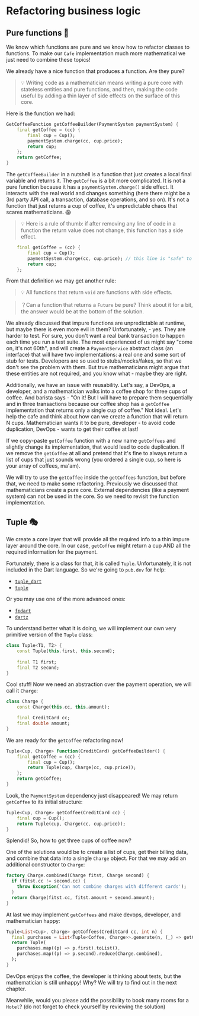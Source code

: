 # Refactoring business logic

## Pure functions 🫧

We know which functions are pure and we know how to refactor classes to functions. To make our `Cafe` implementation much more mathematical we just need to combine these topics!

We already have a nice function that produces a function. Are they pure?

> 💡 Writing code as a mathematician means writing a pure core with stateless entities and pure functions, and then, making the code useful by adding a thin layer of side effects on the surface of this core.

Here is the function we had:
```dart
GetCoffeeFunction getCoffeeBuilder(PaymentSystem paymentSystem) {
    final getCoffee = (cc) {
        final cup = Cup();
        paymentSystem.charge(cc, cup.price);
        return cup; 
    };
    return getCoffee;
}
```

The `getCoffeeBuilder` in a nutshell is a function that just creates a local final variable and returns it. The `getCoffee` is a bit more complicated. It is not a pure function because it has a `paymentSystem.charge()` side effect. It interacts with the real world and changes something (here there might be a 3rd party API call, a transaction, database operations, and so on). It's not a function that just returns a cup of coffee, it's unpredictable chaos that scares mathematicians. 😱

> 💡 Here is a rule of thumb: if after removing any line of code in a function the return value does not change, this function has a side effect.

```dart
    final getCoffee = (cc) {
        final cup = Cup();
        paymentSystem.charge(cc, cup.price); // this line is "safe" to remove, hence the function is not pure
        return cup;
    };
```

From that definition we may get another rule:
> 💡 All functions that return `void` are functions with side effects.

> ？Can a function that returns a `Future` be pure? Think about it for a bit, the answer would be at the bottom of the solution.

We already discussed that impure functions are unpredictable at runtime, but maybe there is even more evil in them? Unfortunately, - yes. They are harder to test. For sure, you don't want a real bank transaction to happen each time you run a test suite. The most experienced of us might say "come on, it's not 60th", and will create a `PaymentService` abstract class (an interface) that will have two implementations: a real one and some sort of stub for tests. Developers are so used to stubs/mocks/fakes, so that we don't see the problem with them. But true mathematicians might argue that these entities are not required, and you know what - maybe they are right.

Additionally, we have an issue with reusability. Let's say, a DevOps, a developer, and a mathematician walks into a coffee shop for three cups of coffee. And barista says - "On it! But I will have to prepare them sequentially and in three transactions because our coffee shop has a `getCoffee` implementation that returns only a single cup of coffee." Not ideal. Let's help the cafe and think about how can we create a function that will return N cups. Mathematician wants it to be pure, developer - to avoid code duplication, DevOps - wants to get their coffee at last!

If we copy-paste `getCoffee` function with a new name `getCoffees` and slightly change its implementation, that would lead to code duplication. If we remove the `getCoffee` at all and pretend that it's fine to always return a list of cups that just sounds wrong (you ordered a single cup, so here is your array of coffees, ma'am).

We will try to use the `getCoffee` inside the `getCoffees` function, but before that, we need to make some refactoring. Previously we discussed that mathematicians create a pure core. External dependencies (like a payment system) can not be used in the core. So we need to revisit the function implementation.

## Tuple 🎭

We create a core layer that will provide all the required info to a thin impure layer around the core. In our case, `getCoffee` might return a cup AND all the required information for the payment.

Fortunately, there is a class for that, it is called `Tuple`. Unfortunately, it is not included in the Dart language. So we're going to `pub.dev` for help:
* [`tuple_dart`](https://pub.dev/packages/tuple_dart)
* [`tuple`](https://pub.dev/packages/tuple)

Or you may use one of the more advanced ones:
* [`fpdart`](https://pub.dev/packages/fpdart)
* [`dartz`](https://pub.dev/packages/dartz)

To understand better what it is doing, we will implement our own very primitive version of the `Tuple` class:
```dart
class Tuple<T1, T2> {
    const Tuple(this.first, this.second);
    
    final T1 first;
    final T2 second;
}
```

Cool stuff! Now we need an abstraction over the payment operation, we will call it `Charge`:
```dart
class Charge {
    const Charge(this.cc, this.amount);

    final CreditCard cc;
    final double amount;
}
```

We are ready for the `getCoffee` refactoring now!
```dart
Tuple<Cup, Charge> Function(CreditCard) getCoffeeBuilder() {
    final getCoffee = (cc) {
        final cup = Cup();
        return Tuple(cup, Charge(cc, cup.price)); 
    };
    return getCoffee;
}
```

Look, the `PaymentSystem` dependency just disappeared! We may return `getCoffee` to its initial structure:
```dart
Tuple<Cup, Charge> getCoffee(CreditCard cc) {
    final cup = Cup();
    return Tuple(cup, Charge(cc, cup.price)); 
}
```

Splendid! So, how to get three cups of coffee now?

One of the solutions would be to create a list of cups, get their billing data, and combine that data into a single `Charge` object. For that we may add an additional constructor to `Charge`:
```dart
factory Charge.combined(Charge fitst, Charge second) {
  if (fitst.cc != second.cc) {
    throw Exception('Can not combine charges with different cards');
  }
  return Charge(fitst.cc, fitst.amount + second.amount);
}
```

At last we may implement `getCoffees` and make devops, developer, and mathematician happy:
```dart
Tuple<List<Cup>, Charge> getCoffees(CreditCard cc, int n) {
  final purchases = List<Tuple<Coffee, Charge>>.generate(n, (_) => getCoffee(cc));
  return Tuple(
    purchases.map((p) => p.first).toList(),
    purchases.map((p) => p.second).reduce(Charge.combined),
  );
}
```

DevOps enjoys the coffee, the developer is thinking about tests, but the mathematician is still unhappy! Why? We will try to find out in the next chapter.

Meanwhile, would you please add the possibility to book many rooms for a `Hotel`? (do not forget to check yourself by reviewing the solution)